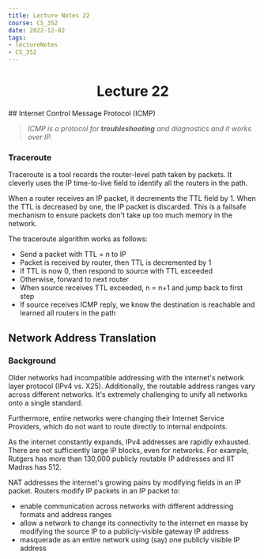 ```yaml
---
title: Lecture Notes 22
course: CS_352
date: 2022-12-02
tags: 
- lectureNotes
- CS_352
---
```


<center><h1>Lecture 22</h1></center>
## Internet Control Message Protocol (ICMP)

>*ICMP is a protocol for **troubleshooting** and diagnostics and it works over IP.*

### Traceroute
Traceroute is a tool records the router-level path taken by packets. It cleverly uses the IP time-to-live field to identify all the routers in the path.

When a router receives an IP packet, it decrements the TTL field by 1. When the TTL is decreased by one, the IP packet is discarded. This is a failsafe mechanism to ensure packets don't take up too much memory in the network. 

The traceroute algorithm works as follows:
- Send a packet with TTL = n to IP
- Packet is received by router, then TTL is decremented by 1
- If TTL is now 0, then respond to source with TTL exceeded
- Otherwise, forward to next router
- When source receives TTL exceeded, n = n+1 and jump back to first step
- If source receives ICMP reply, we know the destination is reachable and learned all routers in  the path

## Network Address Translation

### Background
Older networks had incompatible addressing with the internet's network layer protocol (IPv4 vs. X25). Additionally, the routable address ranges vary across different networks. It's extremely challenging to unify all networks onto a single standard.

Furthermore, entire networks were changing their Internet Service Providers, which do not want to route directly to internal endpoints.

As the internet constantly expands, IPv4 addresses are rapidly exhausted. There are not sufficiently large IP blocks, even for networks. For example, Rutgers has more than 130,000 publicly routable IP addresses and IIT Madras has 512.

NAT addresses the internet's growing pains by modifying fields in an IP packet.
Routers modify IP packets in an IP packet to:
- enable communication across networks with different addressing formats and address ranges
- allow a network to change its connectivity to the internet en masse by modifying the source IP to a publicly-visible gateway IP address
- masquerade as an entire network using (say) one publicly visible IP address